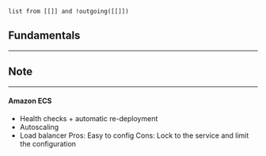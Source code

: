 ```dataview
list from [[]] and !outgoing([[]])
```
## Fundamentals
---

## Note
---
#### Amazon ECS
- Health checks + automatic re-deployment
- Autoscaling
- Load balancer
Pros: Easy to config
Cons: Lock to the service and limit the configuration